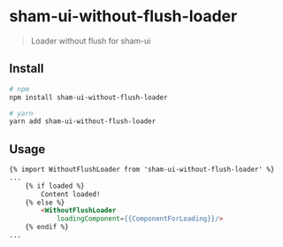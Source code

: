 # sham-ui-without-flush-loader

> Loader without flush for sham-ui

## Install
```bash
# npm
npm install sham-ui-without-flush-loader
```

```bash
# yarn
yarn add sham-ui-without-flush-loader
```

## Usage
```html
{% import WithoutFlushLoader from 'sham-ui-without-flush-loader' %}
...
    {% if loaded %}
        Content loaded!
    {% else %}
        <WithoutFlushLoader 
            loadingComponent={{ComponentForLoading}}/>
    {% endif %}
...
